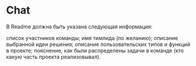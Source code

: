 # Chat
В Readme должна быть указана следующая информация:

список участников команды;
имя тимлида (по желанию);
описание выбранной идеи решения;
описание пользовательских типов и функций в проекте;
пояснение, как были распределены задачи в команде (кто какую часть проекта реализовывал).
